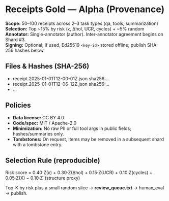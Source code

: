 # Receipts Gold — Alpha (Provenance)

**Scope:** 50–100 receipts across 2–3 task types (qa, tools, summarization)  
**Selection:** Top ~15% by risk (κ, Δhol, UCR, cycles) + ~5% random  
**Annotator:** Single-annotator (author). Inter-annotator agreement begins on Shard #3.  
**Signing:** Optional; if used, Ed25519 `<key-id>` stored offline; publish SHA-256 hashes below.

## Files & Hashes (SHA-256)
- receipt.2025-01-01T12-00-01Z.json  sha256:…
- receipt.2025-01-01T12-06-12Z.json  sha256:…
- …

## Policies
- **Data license:** CC BY 4.0
- **Code/spec:** MIT / Apache-2.0
- **Minimization:** No raw PII or full tool args in public fields; hashes/summaries only.
- **Tombstones:** On request, items may be removed in a subsequent shard with a tombstone entry.

## Selection Rule (reproducible)
Risk score = 0.40·Z(κ) + 0.30·Z(Δhol) + 0.15·Z(UCR) + 0.10·Z(cycles) + 0.05·Z(X) − 0.10·Z⁻(structure proxy)

Top-K by risk plus a small random slice → **review_queue.txt** → human_eval → publish.
